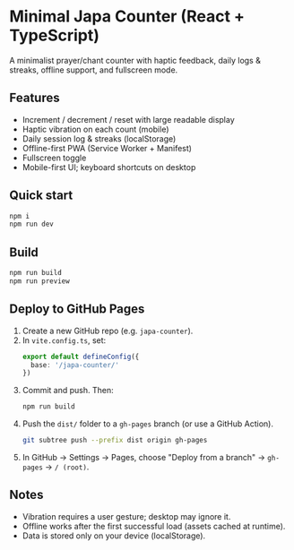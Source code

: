 
# Minimal Japa Counter (React + TypeScript)

A minimalist prayer/chant counter with haptic feedback, daily logs & streaks, offline support, and fullscreen mode.

## Features
- Increment / decrement / reset with large readable display
- Haptic vibration on each count (mobile)
- Daily session log & streaks (localStorage)
- Offline-first PWA (Service Worker + Manifest)
- Fullscreen toggle
- Mobile-first UI; keyboard shortcuts on desktop

## Quick start
```bash
npm i
npm run dev
```

## Build
```bash
npm run build
npm run preview
```

## Deploy to GitHub Pages
1. Create a new GitHub repo (e.g. `japa-counter`).
2. In `vite.config.ts`, set:
   ```ts
   export default defineConfig({
     base: '/japa-counter/'
   })
   ```
3. Commit and push. Then:
   ```bash
   npm run build
   ```
4. Push the `dist/` folder to a `gh-pages` branch (or use a GitHub Action).
   ```bash
   git subtree push --prefix dist origin gh-pages
   ```
5. In GitHub → Settings → Pages, choose "Deploy from a branch" → `gh-pages` → `/ (root)`.

## Notes
- Vibration requires a user gesture; desktop may ignore it.
- Offline works after the first successful load (assets cached at runtime).
- Data is stored only on your device (localStorage).

